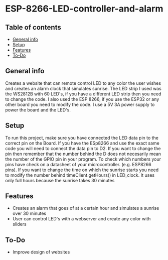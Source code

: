 # ESP-8266-LED-controller-and-alarm


## Table of contents
* [General info](#general-info)
* [Setup](#setup)
* [Features](#Features)
* [To-Do](#To-Do)

## General info
Creates a website that can remote control LED to any color the user wishes and creates an alarm clock that simulates sunrise. The LED strip I used was the WS2812B with 60 LED's, if you have a different LED strip then you need to change the code. 
I also used the ESP 8266, if you use the ESP32 or any other board you need to modify the code. I use a 5V 3A power supply to power the board and the LED's.

## Setup
To run this project, make sure you have connected the LED data pin to the correct pin on the Board. If you have the ESp8266 and use the exact same code you will need to connect the data pin to D2. If you want to change the pin then remember that the number behind the D does not necesarily mean the number of the GPIO pin in your program. To check which numbers your pins have check on a datasheet of your microcontroller. (e.g. ESP8266 pins). If you want to change the time on which the sunrise starts you need to modify the number behind timeClient.getHours() in LED_clock. It uses only full hours because the sunrise takes 30 minutes

## Features

* Creates an alarm that goes of at a certain hour and simulates a sunrise over 30 minutes
* User can control LED's with a webserver and create any color with sliders

## To-Do
* Improve design of websites
